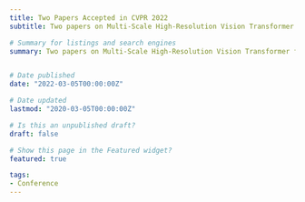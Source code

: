 ```yaml
---
title: Two Papers Accepted in CVPR 2022
subtitle: Two papers on Multi-Scale High-Resolution Vision Transformer for Semantic Segmentation and SplitNets: Designing Neural Architectures for Efficient Distributed Computing on Head-Mounted Systems are accepted by CVPR'2022. Cheers!

# Summary for listings and search engines
summary: Two papers on Multi-Scale High-Resolution Vision Transformer for Semantic Segmentation" and "SplitNets: Designing Neural Architectures for Efficient Distributed Computing on Head-Mounted Systems are accepted by CVPR'2022. Cheers!


# Date published
date: "2022-03-05T00:00:00Z"

# Date updated
lastmod: "2020-03-05T00:00:00Z"

# Is this an unpublished draft?
draft: false

# Show this page in the Featured widget?
featured: true

tags:
- Conference
---
```


